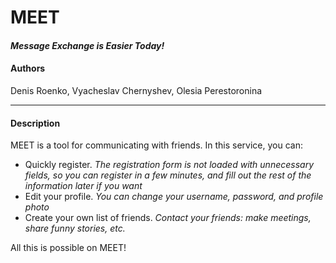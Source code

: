 # MEET
#### *Message Exchange is Easier Today!*
#### Authors
Denis Roenko, Vyacheslav Chernyshev, Olesia Perestoronina
<hr>


#### Description


MEET is a tool for communicating with friends. In this service, you can: 
* Quickly register. *The registration form is not loaded with unnecessary fields, so you can register in a few minutes, and fill out the rest of the information later if you want*
* Edit your profile. *You can change your username, password, and profile photo* 
* Create your own list of friends. *Contact your friends: make meetings, share funny stories, etc.* 


All this is possible on MEET!
